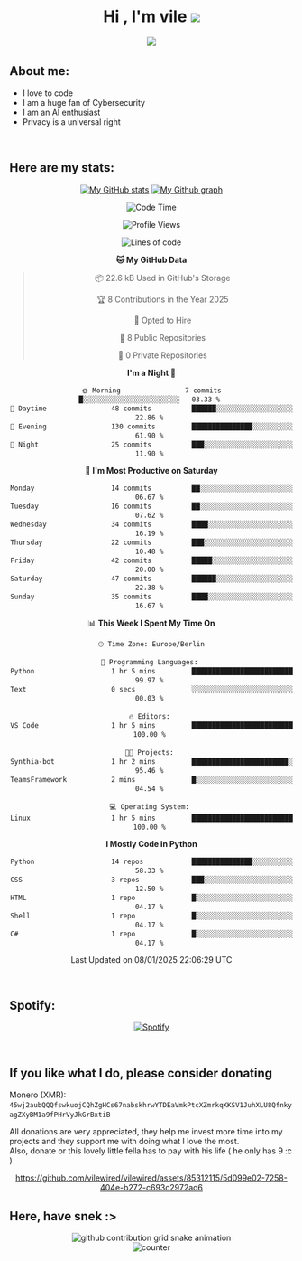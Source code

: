 <h1 align="center">Hi , I'm vile <img src="https://media.giphy.com/media/hvRJCLFzcasrR4ia7z/giphy.gif" width="35"></h1>
<p align="center">
  <a href="https://github.com/viledissociation"><img src="https://readme-typing-svg.demolab.com?font=Roboto+Mono&weight=300&size=28&duration=4000&pause=100&color=C109F7&center=true&vCenter=true&width=580&height=127&lines=I'm+a+programmer;I'm+an+AI+enthusiast;I'm+a+big+fan+of+Neural+Networks;I'm+interested+in+Computer+Science;I+love+Cybersecurity;By+the+way+I+use+Arch+%F0%9F%92%80"></a>
</p>

## About me:

- I love to code
- I am a huge fan of Cybersecurity
- I am an AI enthusiast
- Privacy is a universal right

<br>

## Here are my stats:

<div align="center">
    
 [![My GitHub stats](https://github-readme-stats.vercel.app/api?username=vilewired&count_private=true&show_icons=true&theme=radical)](https://github.com/vilewired)
 [![My Github graph](http://github-profile-summary-cards.vercel.app/api/cards/profile-details?username=vilewired&theme=radical)](https://github.com/vilewired)

<!--START_SECTION:waka-->
![Code Time](http://img.shields.io/badge/Code%20Time-378%20hrs%2011%20mins-blue)

![Profile Views](http://img.shields.io/badge/Profile%20Views-5-blue)

![Lines of code](https://img.shields.io/badge/From%20Hello%20World%20I%27ve%20Written-47.4%20thousand%20lines%20of%20code-blue)

**🐱 My GitHub Data** 

> 📦 22.6 kB Used in GitHub's Storage 
 > 
> 🏆 8 Contributions in the Year 2025
 > 
> 💼 Opted to Hire
 > 
> 📜 8 Public Repositories 
 > 
> 🔑 0 Private Repositories 
 > 
**I'm a Night 🦉** 

```text
🌞 Morning                7 commits           █░░░░░░░░░░░░░░░░░░░░░░░░   03.33 % 
🌆 Daytime                48 commits          ██████░░░░░░░░░░░░░░░░░░░   22.86 % 
🌃 Evening                130 commits         ███████████████░░░░░░░░░░   61.90 % 
🌙 Night                  25 commits          ███░░░░░░░░░░░░░░░░░░░░░░   11.90 % 
```
📅 **I'm Most Productive on Saturday** 

```text
Monday                   14 commits          ██░░░░░░░░░░░░░░░░░░░░░░░   06.67 % 
Tuesday                  16 commits          ██░░░░░░░░░░░░░░░░░░░░░░░   07.62 % 
Wednesday                34 commits          ████░░░░░░░░░░░░░░░░░░░░░   16.19 % 
Thursday                 22 commits          ███░░░░░░░░░░░░░░░░░░░░░░   10.48 % 
Friday                   42 commits          █████░░░░░░░░░░░░░░░░░░░░   20.00 % 
Saturday                 47 commits          ██████░░░░░░░░░░░░░░░░░░░   22.38 % 
Sunday                   35 commits          ████░░░░░░░░░░░░░░░░░░░░░   16.67 % 
```


📊 **This Week I Spent My Time On** 

```text
🕑︎ Time Zone: Europe/Berlin

💬 Programming Languages: 
Python                   1 hr 5 mins         █████████████████████████   99.97 % 
Text                     0 secs              ░░░░░░░░░░░░░░░░░░░░░░░░░   00.03 % 

🔥 Editors: 
VS Code                  1 hr 5 mins         █████████████████████████   100.00 % 

🐱‍💻 Projects: 
Synthia-bot              1 hr 2 mins         ████████████████████████░   95.46 % 
TeamsFramework           2 mins              █░░░░░░░░░░░░░░░░░░░░░░░░   04.54 % 

💻 Operating System: 
Linux                    1 hr 5 mins         █████████████████████████   100.00 % 
```

**I Mostly Code in Python** 

```text
Python                   14 repos            ███████████████░░░░░░░░░░   58.33 % 
CSS                      3 repos             ███░░░░░░░░░░░░░░░░░░░░░░   12.50 % 
HTML                     1 repo              █░░░░░░░░░░░░░░░░░░░░░░░░   04.17 % 
Shell                    1 repo              █░░░░░░░░░░░░░░░░░░░░░░░░   04.17 % 
C#                       1 repo              █░░░░░░░░░░░░░░░░░░░░░░░░   04.17 % 
```




 Last Updated on 08/01/2025 22:06:29 UTC
<!--END_SECTION:waka-->
</div>
<br>

## Spotify:

<div align="center">

[![Spotify](https://whois-hoeless.vercel.app/api/spotify?background_color=0d1117&border_color=090d13)](https://open.spotify.com/user/heanchenhorst)
</div>

<br>

## If you like what I do, please consider donating

Monero (XMR): ```45wj2aubQQQfswkuojCQhZgHCs67nabskhrwYTDEaVmkPtcXZmrkqKKSV1JuhXLU8QfnkyagZXyBM1a9fPHrVyJkGrBxtiB```

All donations are very appreciated, they help me invest more time into my projects and they support me with doing what I love the most.  
Also, donate or this lovely little fella has to pay with his life (  he only has 9 :c  )

<div align="center">


https://github.com/vilewired/vilewired/assets/85312115/5d099e02-7258-404e-b272-c693c2972ad6


</div>

## Here, have snek :>
<div align="center">
<picture>
  <source media="(prefers-color-scheme: dark)" srcset="https://raw.githubusercontent.com/vilewired/vilewired/output/github-contribution-grid-snake-dark.svg">
  <source media="(prefers-color-scheme: light)" srcset="https://raw.githubusercontent.com/vilewired/vilewired/output/github-contribution-grid-snake.svg">
  <img alt="github contribution grid snake animation" src="https://raw.githubusercontent.com/vilewired/vilewired/output/github-contribution-grid-snake.svg">
</div>

<div align="center">
  <img src="https://moe-counter.glitch.me/get/@hoeless_count?theme=rule34" alt="counter" />
</div>
